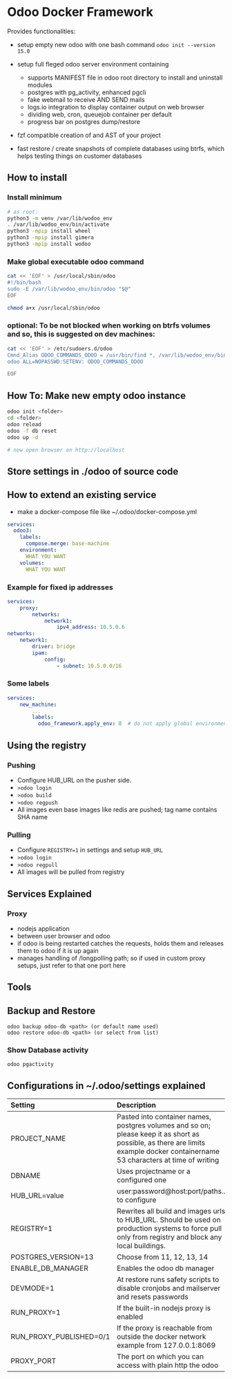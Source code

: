 # Odoo Docker Framework

Provides functionalities:

- setup empty new odoo with one bash command `odoo init --version 15.0`

- setup full fleged odoo server environment containing
  - supports MANIFEST file in odoo root directory to install and uninstall modules
  - postgres with pg_activity, enhanced pgcli
  - fake webmail to receive AND SEND mails
  - logs.io integration to display container output on web browser
  - dividing web, cron, queuejob container per default
  - progress bar on postgres dump/restore

- fzf compatible creation of and AST of your project

- fast restore / create snapshots of complete databases using btrfs, which helps testing things on customer databases

## How to install

### Install minimum

```bash
# as root:
python3 -m venv /var/lib/wodoo_env
. /var/lib/wodoo_env/bin/activate
python3 -mpip install wheel
python3 -mpip install gimera
python3 -mpip install wodoo
```

### Make global executable **odoo** command


```bash
cat << 'EOF' > /usr/local/sbin/odoo
#!/bin/bash
sudo -E /var/lib/wodoo_env/bin/odoo "$@"
EOF

chmod a+x /usr/local/sbin/odoo
```

### optional: To be not blocked when working on btrfs volumes and so, this is suggested on dev machines:


```bash
cat << 'EOF' > /etc/sudoers.d/odoo
Cmnd_Alias ODOO_COMMANDS_ODOO = /usr/bin/find *, /var/lib/wodoo_env/bin/odoo *, /usr/bin/btrfs subvolume *, /usr/bin/mkdir *, /usr/bin/mv *, /usr/bin/rsync *, /usr/bin/rm *,  /usr/bin/du *, /usr/local/bin/odoo *, /usr/bin/btrfs subvol show *, /usr/sbin/gosu *
odoo ALL=NOPASSWD:SETENV: ODOO_COMMANDS_ODOO

EOF
```

## How To: Make new empty odoo instance

```bash
odoo init <folder>
cd <folder>
odoo reload
odoo -f db reset
odoo up -d

# now open browser on http://localhost
```

## Store settings in ./odoo of source code


## How to extend an existing service

- make a docker-compose file like ~/.odoo/docker-compose.yml

```yml
services:
  odoo3:
    labels:
      compose.merge: base-machine
    environment:
      WHAT YOU WANT
    volumes:
      WHAT YOU WANT

```

### Example for fixed ip addresses

```yml
services:
    proxy:
        networks:
            network1:
                ipv4_address: 10.5.0.6
networks:
    network1:
        driver: bridge
        ipam:
            config:
                - subnet: 10.5.0.0/16
```

### Some labels

```yml
services:
    new_machine:
        ...
        labels:
          odoo_framework.apply_env: 0  # do not apply global environment from settings here

```

## Using the registry

### Pushing

* Configure HUB_URL on the pusher side.
* `>odoo login`
* `>odoo build`
* `>odoo regpush`
* All images even base images like redis are pushed; tag name contains SHA name

### Pulling

* Configure `REGISTRY=1` in settings and setup `HUB_URL`
* `>odoo login`
* `>odoo regpull`
* All images will be pulled from registry

## Services Explained

### Proxy

* nodejs application
* between user browser and odoo
* if odoo is being restarted catches the requests, holds them and releases them to odoo if it is up again
* manages handling of /longpolling path; so if used in custom proxy setups, just refer to that one port here


## Tools

## Backup and Restore

```
odoo backup odoo-db <path> (or default name used)
odoo restore odoo-db <path> (or select from list)
```

### Show Database activity

```
odoo pgactivity
```


## Configurations in ~/.odoo/settings explained

| Setting      | Description|
| :---        |    :----   |
| PROJECT_NAME| Pasted into container names, postgres volumes and so on; please keep it as short as possible, as there are limits example docker containername 53 characters at time of writing|
| DBNAME | Uses projectname or a configured one|
| HUB_URL=value| user:password@host:port/paths.. to configure|
| REGISTRY=1      | Rewrites all build and images urls to HUB_URL. Should be used on production systems to force pull only from registry and block any local buildings.|
| POSTGRES_VERSION=13| Choose from 11, 12, 13, 14|
| ENABLE_DB_MANAGER| Enables the odoo db manager|
| DEVMODE=1 | At restore runs safety scripts to disable cronjobs and mailserver and resets passwords|
| RUN_PROXY=1| If the built-in nodejs proxy is enabled |
| RUN_PROXY_PUBLISHED=0/1| If the proxy is reachable from outside the docker network example from 127.0.0.1:8069|
| PROXY_PORT| The port on which you can access with plain http the odoo|
